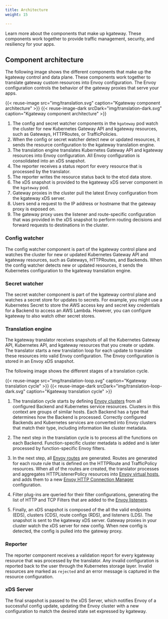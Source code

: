 ```yaml
---
title: Architecture
weight: 15

---
```


Learn more about the components that make up kgateway. These components work together to provide traffic management, security, and resiliency for your apps.

## Component architecture

The following image shows the different components that make up the kgateway control and data plane. These components work together to translate gateway custom resources into Envoy configuration. The Envoy configuration controls the behavior of the gateway proxies that serve your apps.

{{< reuse-image src="img/translation.svg" caption="Kgateway component architecture" >}}
{{< reuse-image-dark srcDark="img/translation-dark.svg" caption="Kgateway component architecture" >}}


1. The config and secret watcher components in the `kgateway` pod watch the cluster for new Kubernetes Gateway API and kgateway resources, such as Gateways, HTTPRoutes, or TrafficPolicies.
2. When the config or secret watcher detect new or updated resources, it sends the resource configuration to the kgateway translation engine. 
3. The translation engine translates Kubernetes Gateway API and kgateway resources into Envoy configuration. All Envoy configuration is consolidated into an xDS snapshot. 
4. The reporter receives a status report for every resource that is processed by the translator. 
5. The reporter writes the resource status back to the etcd data store. 
6. The xDS snapshot is provided to the kgateway xDS server component in the `kgateway` pod. 
7. Gateway proxies in the cluster pull the latest Envoy configuration from the kgateway xDS server.
8. Users send a request to the IP address or hostname that the gateway proxy is exposed on. 
9. The gateway proxy uses the listener and route-specific configuration that was provided in the xDS snapshot to perform routing decisions and forward requests to destinations in the cluster.


### Config watcher 

The config watcher component is part of the kgateway control plane and watches the cluster for new or updated Kubernetes Gateway API and kgateway resources, such as Gateways, HTTPRoutes, and Backends. When the config watcher detects new or updated resources, it sends the Kubernetes configuration to the kgateway translation engine.

### Secret watcher

The secret watcher component is part of the kgateway control plane and watches a secret store for updates to secrets. For example, you might use a Kubernetes Secret to store the AWS access key and secret key credentials for a Backend to access an AWS Lambda. However, you can configure kgateway to also watch other secret stores.

<!--
### Endpoint discovery 

The endpoint discovery component is part of the kgateway control plane and watches service registries such as Kubernetes for IP addresses and hostnames that are associated with services. Each endpoint requires its own plug-in that supports the discovery functionality. For example, Kubernetes runs its own endpoint discovery goroutine. When endpoint discovery discovers a new or updated endpoint, the configuration is stored in etcd. -->

### Translation engine

The kgateway translator receives snapshots of all the Kubernetes Gateway API, Kubernetes API, and kgateway resources that you create or update. The translator starts a new translation loop for each update to translate these resources into valid Envoy configuration. The Envoy configuration is stored in an Envoy xDS snapshot.  

The following image shows the different stages of a translation cycle. 

{{< reuse-image src="img/translation-loop.svg" caption="Kgateway translation cycle" >}}
{{< reuse-image-dark srcDark="img/translation-loop-dark.svg" caption="Kgateway translation cycle" >}}

1. The translation cycle starts by defining [Envoy clusters](https://www.envoyproxy.io/docs/envoy/latest/api-v3/config/cluster/v3/cluster.proto) from all configured Backend and Kubernetes service resources. Clusters in this context are groups of similar hosts. Each Backend has a type that determines how the Backend is processed. Correctly configured Backends and Kubernetes services are converted into Envoy clusters that match their type, including information like cluster metadata.

2. The next step in the translation cycle is to process all the functions on each Backend. Function-specific cluster metadata is added and is later processed by function-specific Envoy filters.

3. In the next step, all [Envoy routes](https://www.envoyproxy.io/docs/envoy/latest/api-v3/config/route/v3/route.proto) are generated. Routes are generated for each route rule that is defined on the HTTPRoute and TrafficPolicy resources. When all of the routes are created, the translator processes and aggregates HTTPListenerPolicy resources into [Envoy virtual hosts](https://www.envoyproxy.io/docs/envoy/latest/api-v3/config/route/v3/route_components.proto#config-route-v3-virtualhost), and adds them to a new [Envoy HTTP Connection Manager](https://www.envoyproxy.io/docs/envoy/latest/intro/arch_overview/http/http_connection_management) configuration. 

4. Filter plug-ins are queried for their filter configurations, generating the list of HTTP and TCP Filters that are added to the [Envoy listeners](https://www.envoyproxy.io/docs/envoy/latest/configuration/listeners/listeners).

5. Finally, an xDS snapshot is composed of the all the valid endpoints (EDS), clusters (CDS), route configs (RDS), and listeners (LDS). The snapshot is sent to the kgateway xDS server. Gateway proxies in your cluster watch the xDS server for new config. When new config is detected, the config is pulled into the gateway proxy. 

### Reporter

The reporter component receives a validation report for every kgateway resource that was processed by the translator. Any invalid configuration is reported back to the user through the Kubernetes storage layer. Invalid resources are marked as `rejected` and an error message is captured in the resource configuration.  

### xDS Server

The final snapshot is passed to the xDS Server, which notifies Envoy of a successful config update, updating the Envoy cluster with a new configuration to match the desired state set expressed by kgateway.

<!--

## Discovery architecture

{{< reuse "docs/snippets/discovery-about.md" >}}

To enable automatic discovery of services, see [Discovery](/docs/traffic-management/destination-types/backends/#discovery). To learn more about Backends, see [Backends](/docs/traffic-management/destination-types/backends/).

The following image shows how the endpoint discovery component discovers Kubernetes services and Functions and automatically creates Backend resources for them. 

{{< reuse-image src="img/discovery.svg" >}}

-->

